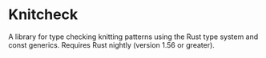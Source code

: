 # Knitcheck

A library for type checking knitting patterns using the Rust type system and const generics. Requires Rust nightly (version 1.56 or greater).
